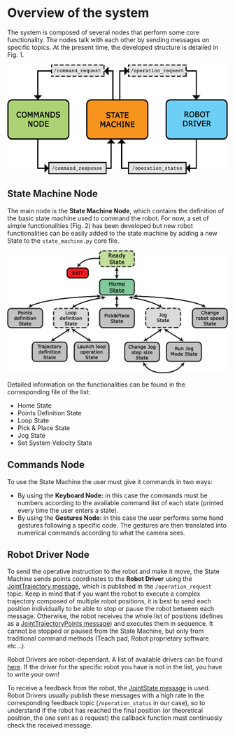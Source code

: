 # Overview of the system
The system is composed of several nodes that perform some core functionality. The nodes talk with each other by sending messages on specific topics.
At the present time, the developed structure is detailed in Fig. 1.

<p align="center">
  <img height="250" src="https://github.com/Krissy93/meta-workstations-project/blob/master/images/Fig1.png">
</p>

## State Machine Node
The main node is the **State Machine Node**, which contains the definition of the basic state machine used to command the robot.
For now, a set of simple functionalities (Fig. 2) has been developed but new robot functionalities can be easily added to the state machine by adding a new State to the `state_machine.py` core file.

<p align="center">
  <img src="https://github.com/Krissy93/meta-workstations-project/blob/master/images/Fig2.png">
</p>

Detailed information on the functionalities can be found in the corresponding file of the list:
- Home State
- Points Definition State
- Loop State
- Pick & Place State
- Jog State
- Set System Velocity State

## Commands Node
To use the State Machine the user must give it commands in two ways:
- By using the **Keyboard Node:** in this case the commands must be numbers according to the available command list of each state (printed every time the user enters a state).
- By using the **Gestures Node:** in this case the user performs some hand gestures following a specific code. The gestures are then translated into numerical commands according to what the camera sees.

## Robot Driver Node
To send the operative instruction to the robot and make it move, the State Machine sends points coordinates to the **Robot Driver** using the [JointTrajectory message](http://docs.ros.org/melodic/api/trajectory_msgs/html/msg/JointTrajectory.html), which is published in the `/operation_request` topic.
Keep in mind that if you want the robot to execute a complex trajectory composed of multiple robot positions, it is best to send each position individually to be able to stop or pause the robot between each message.
Otherwise, the robot receives the whole list of positions (defines as a [JointTrajectoryPoints message](http://docs.ros.org/melodic/api/trajectory_msgs/html/msg/JointTrajectoryPoint.html)) and executes them in sequence.
It cannot be stopped or paused from the State Machine, but only from traditional command methods (Teach pad, Robot proprietary software etc...).

Robot Drivers are robot-dependant. A list of available drivers can be found [here](http://wiki.ros.org/Industrial/supported_hardware).
If the driver for the specific robot you have is not in the list, you have to write your own!

To receive a feedback from the robot, the [JointState message](http://docs.ros.org/melodic/api/sensor_msgs/html/msg/JointState.html) is used.
Robot Drivers usually publish these messages with a high rate in the corresponding feedback topic (`/operation_status` in our case), so to understand if the robot has reached the final position (or theoretical position, the one sent as a request) the callback function must continuosly check the received message.

